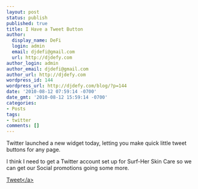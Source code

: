 ```yaml
---
layout: post
status: publish
published: true
title: I Have a Tweet Button
author:
  display_name: DeFi
  login: admin
  email: djdefi@gmail.com
  url: http://djdefy.com
author_login: admin
author_email: djdefi@gmail.com
author_url: http://djdefy.com
wordpress_id: 144
wordpress_url: http://djdefy.com/blog/?p=144
date: '2010-08-12 07:59:14 -0700'
date_gmt: '2010-08-12 15:59:14 -0700'
categories:
- Posts
tags:
- twitter
comments: []
---
```

<p>Twitter launched a new widget today, letting you make quick little tweet buttons for any page.</p>
<p>I think I need to get a Twitter account set up for Surf-Her Skin Care so we can get our Social promotions going some more.</p>
<p><a href="http:&#47;&#47;twitter.com&#47;share" class="twitter-share-button" data-count="vertical" data-via="djdefi">Tweet<&#47;a><script type="text&#47;javascript" src="http:&#47;&#47;platform.twitter.com&#47;widgets.js"><&#47;script></p>
